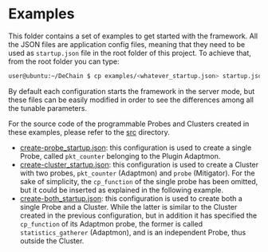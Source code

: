 # Examples

This folder contains a set of examples to get started with the framework. All the JSON files are application config files, meaning that they need to be used as `startup.json` file in the root folder of this project. To achieve that, from the root folder you can type:

```bash
user@ubuntu:~/DeChain $ cp examples/<whatever_startup.json> startup.json
```

By default each configuration starts the framework in the server mode, but these files can be easily modified in order to see the differences among all the tunable parameters.

For the source code of the programmable Probes and Clusters created in these examples, please refer to the [src](src) directory.

* [create-probe_startup.json](create-probe_startup.json): this configuration is used to create a single Probe, called `pkt_counter` belonging to the Plugin Adaptmon. 
* [create-cluster_startup.json](create-cluster_startup.json): this configuration is used to create a Cluster with two probes, `pkt_counter` (Adaptmon) and `probe` (Mitigator). For the sake of simplicity, the `cp_function` of the single probe has been omitted, but it could be inserted as explained in the following example.
* [create-both_startup.json](create-both_startup.json): this configuration is used to create both a single Probe and a Cluster. While the latter is similar to the Cluster created in the previous configuration, but in addition it has specified the `cp_function` of its Adaptmon probe, the former is called `statistics_gatherer` (Adaptmon), and is an independent Probe, thus outside the Cluster.